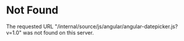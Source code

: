 # Not Found
The requested URL "/internal/source/js/angular/angular-datepicker.js?v=1.0" was not found on this server.
